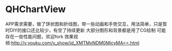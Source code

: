 # QHChartView
APP需求需要，做了饼状图和折线图，带一些动画和手势交互，用法简单，只是暂时DIY的接口还比较少，有空了持续更新
大部分图形和背景都是用了CG绘制 可能存在一些性能问题，欢迎fork
效果视频:http://v.youku.com/v_show/id_XMTMxNDM0MjcyMA==.html
